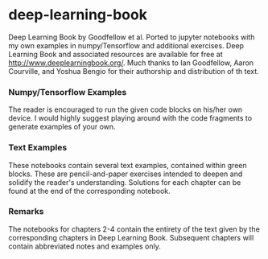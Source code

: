 # deep-learning-book
Deep Learning Book by Goodfellow et al. Ported to jupyter notebooks with my own examples in numpy/Tensorflow and additional exercises.
Deep Learning Book and associated resources are available for free at http://www.deeplearningbook.org/. Much thanks to Ian Goodfellow, Aaron Courville, and Yoshua Bengio for their authorship and distribution of th text.

### Numpy/Tensorflow Examples
The reader is encouraged to run the given code blocks on his/her own device. I would highly suggest playing around with the code fragments to generate examples of your own.

### Text Examples
These notebooks contain several text examples, contained within green blocks. These are pencil-and-paper exercises intended to deepen and solidify the reader's understanding. Solutions for each chapter can be found at the end of the corresponding notebook.

### Remarks
The notebooks for chapters 2-4 contain the entirety of the text given by the corresponding chapters in Deep Learning Book. Subsequent chapters will contain abbreviated notes and examples only.

